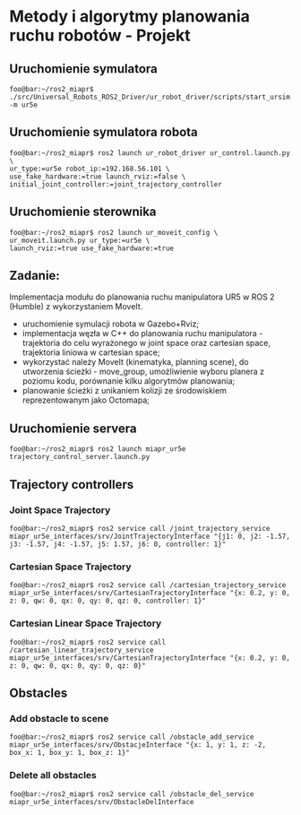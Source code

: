 # Metody i algorytmy planowania ruchu robotów - Projekt
## Uruchomienie symulatora
```console
foo@bar:~/ros2_miapr$ ./src/Universal_Robots_ROS2_Driver/ur_robot_driver/scripts/start_ursim.sh -m ur5e
```
## Uruchomienie symulatora robota
```console
foo@bar:~/ros2_miapr$ ros2 launch ur_robot_driver ur_control.launch.py \ 
ur_type:=ur5e robot_ip:=192.168.56.101 \
use_fake_hardware:=true launch_rviz:=false \
initial_joint_controller:=joint_trajectory_controller
```
## Uruchomienie sterownika
```console
foo@bar:~/ros2_miapr$ ros2 launch ur_moveit_config \
ur_moveit.launch.py ur_type:=ur5e \
launch_rviz:=true use_fake_hardware:=true
```
## Zadanie:
Implementacja modułu do planowania ruchu manipulatora UR5 w ROS 2 (Humble) z wykorzystaniem MoveIt.
- uruchomienie symulacji robota w Gazebo+Rviz;
- implementacja węzła w C++ do planowania ruchu manipulatora - trajektoria do celu wyrażonego w joint space oraz cartesian space, trajektoria liniowa w cartesian space;
- wykorzystać należy MoveIt (kinematyka, planning scene), do utworzenia ścieżki - move_group,  umożliwienie wyboru planera z poziomu kodu, porównanie kilku algorytmów planowania;   
- planowanie ścieżki z unikaniem kolizji ze środowiskiem reprezentowanym jako Octomapa;

## Uruchomienie servera
```console
foo@bar:~/ros2_miapr$ ros2 launch miapr_ur5e trajectory_control_server.launch.py
``` 

## Trajectory controllers
### Joint Space Trajectory
```console
foo@bar:~/ros2_miapr$ ros2 service call /joint_trajectory_service miapr_ur5e_interfaces/srv/JointTrajectoryInterface "{j1: 0, j2: -1.57, j3: -1.57, j4: -1.57, j5: 1.57, j6: 0, controller: 1}"
```

### Cartesian Space Trajectory
```console
foo@bar:~/ros2_miapr$ ros2 service call /cartesian_trajectory_service miapr_ur5e_interfaces/srv/CartesianTrajectoryInterface "{x: 0.2, y: 0, z: 0, qw: 0, qx: 0, qy: 0, qz: 0, controller: 1}"
```

### Cartesian Linear Space Trajectory
```console
foo@bar:~/ros2_miapr$ ros2 service call /cartesian_linear_trajectory_service miapr_ur5e_interfaces/srv/CartesianTrajectoryInterface "{x: 0.2, y: 0, z: 0, qw: 0, qx: 0, qy: 0, qz: 0}"
```
## Obstacles

### Add obstacle to scene
```console
foo@bar:~/ros2_miapr$ ros2 service call /obstacle_add_service miapr_ur5e_interfaces/srv/ObstacjeInterface "{x: 1, y: 1, z: -2, box_x: 1, box_y: 1, box_z: 1}"
```

### Delete all obstacles
```console
foo@bar:~/ros2_miapr$ ros2 service call /obstacle_del_service miapr_ur5e_interfaces/srv/ObstacleDelInterface
```